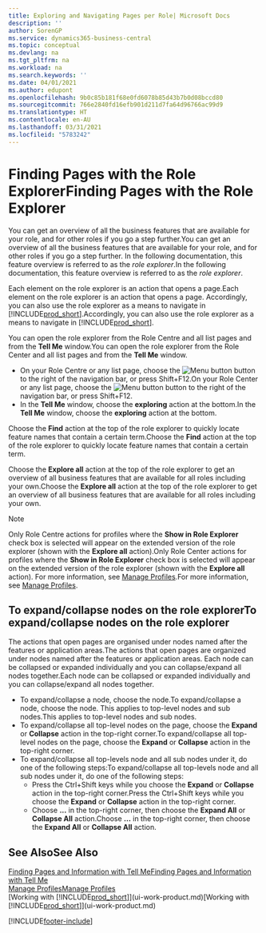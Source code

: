 ```yaml
---
title: Exploring and Navigating Pages per Role| Microsoft Docs
description: ''
author: SorenGP
ms.service: dynamics365-business-central
ms.topic: conceptual
ms.devlang: na
ms.tgt_pltfrm: na
ms.workload: na
ms.search.keywords: ''
ms.date: 04/01/2021
ms.author: edupont
ms.openlocfilehash: 9b0c85b181f68e0fd6078b85d43b7b0d08bccd80
ms.sourcegitcommit: 766e2840fd16efb901d211d7fa64d96766ac99d9
ms.translationtype: HT
ms.contentlocale: en-AU
ms.lasthandoff: 03/31/2021
ms.locfileid: "5783242"
---
```

# <a name="finding-pages-with-the-role-explorer"></a><span data-ttu-id="6b1dc-102">Finding Pages with the Role Explorer</span><span class="sxs-lookup"><span data-stu-id="6b1dc-102">Finding Pages with the Role Explorer</span></span>
<span data-ttu-id="6b1dc-103">You can get an overview of all the business features that are available for your role, and for other roles if you go a step further.</span><span class="sxs-lookup"><span data-stu-id="6b1dc-103">You can get an overview of all the business features that are available for your role, and for other roles if you go a step further.</span></span> <span data-ttu-id="6b1dc-104">In the following documentation, this feature overview is referred to as the *role explorer*.</span><span class="sxs-lookup"><span data-stu-id="6b1dc-104">In the following documentation, this feature overview is referred to as the *role explorer*.</span></span>

<span data-ttu-id="6b1dc-105">Each element on the role explorer is an action that opens a page.</span><span class="sxs-lookup"><span data-stu-id="6b1dc-105">Each element on the role explorer is an action that opens a page.</span></span> <span data-ttu-id="6b1dc-106">Accordingly, you can also use the role explorer as a means to navigate in [!INCLUDE[prod_short](includes/prod_short.md)].</span><span class="sxs-lookup"><span data-stu-id="6b1dc-106">Accordingly, you can also use the role explorer as a means to navigate in [!INCLUDE[prod_short](includes/prod_short.md)].</span></span>

<span data-ttu-id="6b1dc-107">You can open the role explorer from the Role Centre and all list pages and from the **Tell Me** window.</span><span class="sxs-lookup"><span data-stu-id="6b1dc-107">You can open the role explorer from the Role Center and all list pages and from the **Tell Me** window.</span></span>

- <span data-ttu-id="6b1dc-108">On your Role Centre or any list page, choose the ![Menu button](media/ui_menu_button.png "Menu button") button to the right of the navigation bar, or press Shift+F12.</span><span class="sxs-lookup"><span data-stu-id="6b1dc-108">On your Role Center or any list page, choose the ![Menu button](media/ui_menu_button.png "Menu button") button to the right of the navigation bar, or press Shift+F12.</span></span>
- <span data-ttu-id="6b1dc-109">In the **Tell Me** window, choose the **exploring** action at the bottom.</span><span class="sxs-lookup"><span data-stu-id="6b1dc-109">In the **Tell Me** window, choose the **exploring** action at the bottom.</span></span>

<span data-ttu-id="6b1dc-110">Choose the **Find** action at the top of the role explorer to quickly locate feature names that contain a certain term.</span><span class="sxs-lookup"><span data-stu-id="6b1dc-110">Choose the **Find** action at the top of the role explorer to quickly locate feature names that contain a certain term.</span></span>

<span data-ttu-id="6b1dc-111">Choose the **Explore all** action at the top of the role explorer to get an overview of all business features that are available for all roles including your own.</span><span class="sxs-lookup"><span data-stu-id="6b1dc-111">Choose the **Explore all** action at the top of the role explorer to get an overview of all business features that are available for all roles including your own.</span></span>

> [!NOTE]
> <span data-ttu-id="6b1dc-112">Only Role Centre actions for profiles where the **Show in Role Explorer** check box is selected will appear on the extended version of the role explorer (shown with the **Explore all** action).</span><span class="sxs-lookup"><span data-stu-id="6b1dc-112">Only Role Center actions for profiles where the **Show in Role Explorer** check box is selected will appear on the extended version of the role explorer (shown with the **Explore all** action).</span></span> <span data-ttu-id="6b1dc-113">For more information, see [Manage Profiles](admin-users-profiles-roles.md).</span><span class="sxs-lookup"><span data-stu-id="6b1dc-113">For more information, see [Manage Profiles](admin-users-profiles-roles.md).</span></span>

## <a name="to-expandcollapse-nodes-on-the-role-explorer"></a><span data-ttu-id="6b1dc-114">To expand/collapse nodes on the role explorer</span><span class="sxs-lookup"><span data-stu-id="6b1dc-114">To expand/collapse nodes on the role explorer</span></span>
<span data-ttu-id="6b1dc-115">The actions that open pages are organised under nodes named after the features or application areas.</span><span class="sxs-lookup"><span data-stu-id="6b1dc-115">The actions that open pages are organized under nodes named after the features or application areas.</span></span> <span data-ttu-id="6b1dc-116">Each node can be collapsed or expanded individually and you can collapse/expand all nodes together.</span><span class="sxs-lookup"><span data-stu-id="6b1dc-116">Each node can be collapsed or expanded individually and you can collapse/expand all nodes together.</span></span>

- <span data-ttu-id="6b1dc-117">To expand/collapse a node, choose the node.</span><span class="sxs-lookup"><span data-stu-id="6b1dc-117">To expand/collapse a node, choose the node.</span></span> <span data-ttu-id="6b1dc-118">This applies to top-level nodes and sub nodes.</span><span class="sxs-lookup"><span data-stu-id="6b1dc-118">This applies to top-level nodes and sub nodes.</span></span>
- <span data-ttu-id="6b1dc-119">To expand/collapse all top-level nodes on the page, choose the **Expand** or **Collapse** action in the top-right corner.</span><span class="sxs-lookup"><span data-stu-id="6b1dc-119">To expand/collapse all top-level nodes on the page, choose the **Expand** or **Collapse** action in the top-right corner.</span></span>
- <span data-ttu-id="6b1dc-120">To expand/collapse all top-levels node and all sub nodes under it, do one of the following steps:</span><span class="sxs-lookup"><span data-stu-id="6b1dc-120">To expand/collapse all top-levels node and all sub nodes under it, do one of the following steps:</span></span>
    - <span data-ttu-id="6b1dc-121">Press the Ctrl+Shift keys while you choose the **Expand** or **Collapse** action in the top-right corner.</span><span class="sxs-lookup"><span data-stu-id="6b1dc-121">Press the Ctrl+Shift keys while you choose the **Expand** or **Collapse** action in the top-right corner.</span></span>
    - <span data-ttu-id="6b1dc-122">Choose **...** in the top-right corner, then choose the **Expand All** or **Collapse All** action.</span><span class="sxs-lookup"><span data-stu-id="6b1dc-122">Choose **...** in the top-right corner, then choose the **Expand All** or **Collapse All** action.</span></span>

## <a name="see-also"></a><span data-ttu-id="6b1dc-123">See Also</span><span class="sxs-lookup"><span data-stu-id="6b1dc-123">See Also</span></span>
[<span data-ttu-id="6b1dc-124">Finding Pages and Information with Tell Me</span><span class="sxs-lookup"><span data-stu-id="6b1dc-124">Finding Pages and Information with Tell Me</span></span>](ui-search.md)  
[<span data-ttu-id="6b1dc-125">Manage Profiles</span><span class="sxs-lookup"><span data-stu-id="6b1dc-125">Manage Profiles</span></span>](admin-users-profiles-roles.md)  
<span data-ttu-id="6b1dc-126">[Working with [!INCLUDE[prod_short](includes/prod_short.md)]](ui-work-product.md)</span><span class="sxs-lookup"><span data-stu-id="6b1dc-126">[Working with [!INCLUDE[prod_short](includes/prod_short.md)]](ui-work-product.md)</span></span>


[!INCLUDE[footer-include](includes/footer-banner.md)]